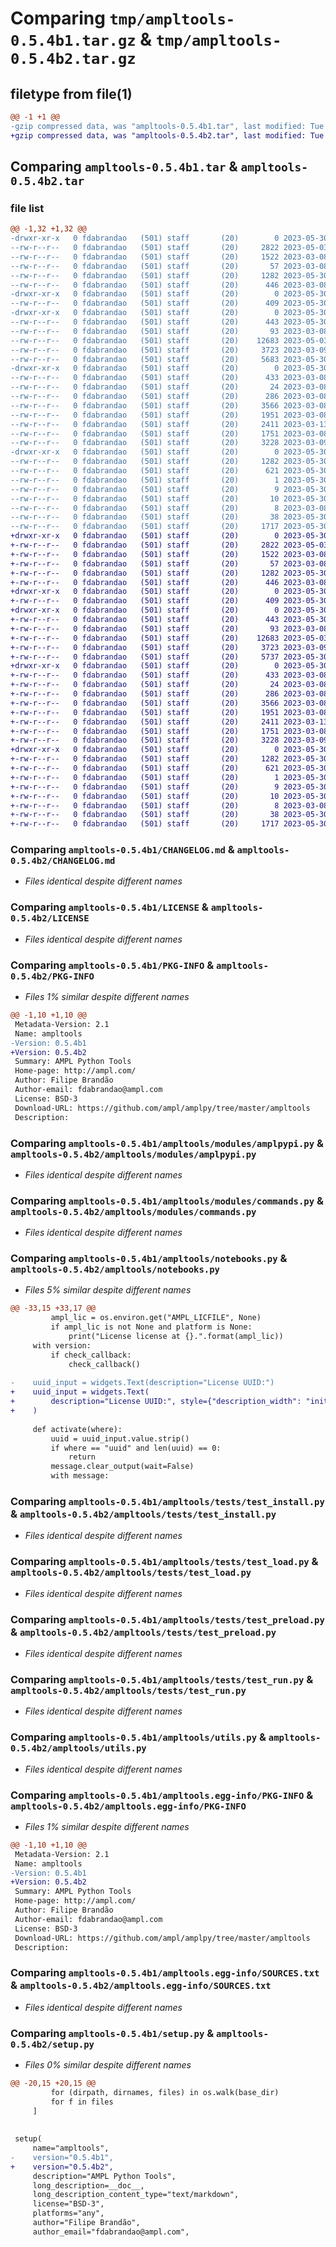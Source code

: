 # Comparing `tmp/ampltools-0.5.4b1.tar.gz` & `tmp/ampltools-0.5.4b2.tar.gz`

## filetype from file(1)

```diff
@@ -1 +1 @@
-gzip compressed data, was "ampltools-0.5.4b1.tar", last modified: Tue May 30 11:18:17 2023, max compression
+gzip compressed data, was "ampltools-0.5.4b2.tar", last modified: Tue May 30 11:29:03 2023, max compression
```

## Comparing `ampltools-0.5.4b1.tar` & `ampltools-0.5.4b2.tar`

### file list

```diff
@@ -1,32 +1,32 @@
-drwxr-xr-x   0 fdabrandao   (501) staff       (20)        0 2023-05-30 11:18:17.619554 ampltools-0.5.4b1/
--rw-r--r--   0 fdabrandao   (501) staff       (20)     2822 2023-05-03 11:08:48.000000 ampltools-0.5.4b1/CHANGELOG.md
--rw-r--r--   0 fdabrandao   (501) staff       (20)     1522 2023-03-08 15:44:27.000000 ampltools-0.5.4b1/LICENSE
--rw-r--r--   0 fdabrandao   (501) staff       (20)       57 2023-03-08 15:44:27.000000 ampltools-0.5.4b1/MANIFEST.in
--rw-r--r--   0 fdabrandao   (501) staff       (20)     1282 2023-05-30 11:18:17.619113 ampltools-0.5.4b1/PKG-INFO
--rw-r--r--   0 fdabrandao   (501) staff       (20)      446 2023-03-08 15:44:27.000000 ampltools-0.5.4b1/README.md
-drwxr-xr-x   0 fdabrandao   (501) staff       (20)        0 2023-05-30 11:18:17.610575 ampltools-0.5.4b1/ampltools/
--rw-r--r--   0 fdabrandao   (501) staff       (20)      409 2023-05-30 11:18:14.000000 ampltools-0.5.4b1/ampltools/__init__.py
-drwxr-xr-x   0 fdabrandao   (501) staff       (20)        0 2023-05-30 11:18:17.616049 ampltools-0.5.4b1/ampltools/modules/
--rw-r--r--   0 fdabrandao   (501) staff       (20)      443 2023-05-30 11:18:14.000000 ampltools-0.5.4b1/ampltools/modules/__init__.py
--rw-r--r--   0 fdabrandao   (501) staff       (20)       93 2023-03-08 15:44:27.000000 ampltools-0.5.4b1/ampltools/modules/__main__.py
--rw-r--r--   0 fdabrandao   (501) staff       (20)    12683 2023-05-03 11:08:48.000000 ampltools-0.5.4b1/ampltools/modules/amplpypi.py
--rw-r--r--   0 fdabrandao   (501) staff       (20)     3723 2023-03-09 15:01:44.000000 ampltools-0.5.4b1/ampltools/modules/commands.py
--rw-r--r--   0 fdabrandao   (501) staff       (20)     5683 2023-05-30 11:16:46.000000 ampltools-0.5.4b1/ampltools/notebooks.py
-drwxr-xr-x   0 fdabrandao   (501) staff       (20)        0 2023-05-30 11:18:17.618606 ampltools-0.5.4b1/ampltools/tests/
--rw-r--r--   0 fdabrandao   (501) staff       (20)      433 2023-03-08 15:44:27.000000 ampltools-0.5.4b1/ampltools/tests/TestBase.py
--rw-r--r--   0 fdabrandao   (501) staff       (20)       24 2023-03-08 15:44:27.000000 ampltools-0.5.4b1/ampltools/tests/__init__.py
--rw-r--r--   0 fdabrandao   (501) staff       (20)      286 2023-03-08 15:44:27.000000 ampltools-0.5.4b1/ampltools/tests/__main__.py
--rw-r--r--   0 fdabrandao   (501) staff       (20)     3566 2023-03-08 15:44:27.000000 ampltools-0.5.4b1/ampltools/tests/test_install.py
--rw-r--r--   0 fdabrandao   (501) staff       (20)     1951 2023-03-08 15:44:27.000000 ampltools-0.5.4b1/ampltools/tests/test_load.py
--rw-r--r--   0 fdabrandao   (501) staff       (20)     2411 2023-03-13 18:25:11.000000 ampltools-0.5.4b1/ampltools/tests/test_preload.py
--rw-r--r--   0 fdabrandao   (501) staff       (20)     1751 2023-03-08 15:44:27.000000 ampltools-0.5.4b1/ampltools/tests/test_run.py
--rw-r--r--   0 fdabrandao   (501) staff       (20)     3228 2023-03-09 15:37:57.000000 ampltools-0.5.4b1/ampltools/utils.py
-drwxr-xr-x   0 fdabrandao   (501) staff       (20)        0 2023-05-30 11:18:17.613988 ampltools-0.5.4b1/ampltools.egg-info/
--rw-r--r--   0 fdabrandao   (501) staff       (20)     1282 2023-05-30 11:18:17.000000 ampltools-0.5.4b1/ampltools.egg-info/PKG-INFO
--rw-r--r--   0 fdabrandao   (501) staff       (20)      621 2023-05-30 11:18:17.000000 ampltools-0.5.4b1/ampltools.egg-info/SOURCES.txt
--rw-r--r--   0 fdabrandao   (501) staff       (20)        1 2023-05-30 11:18:17.000000 ampltools-0.5.4b1/ampltools.egg-info/dependency_links.txt
--rw-r--r--   0 fdabrandao   (501) staff       (20)        9 2023-05-30 11:18:17.000000 ampltools-0.5.4b1/ampltools.egg-info/requires.txt
--rw-r--r--   0 fdabrandao   (501) staff       (20)       10 2023-05-30 11:18:17.000000 ampltools-0.5.4b1/ampltools.egg-info/top_level.txt
--rw-r--r--   0 fdabrandao   (501) staff       (20)        8 2023-03-08 15:44:27.000000 ampltools-0.5.4b1/requirements.txt
--rw-r--r--   0 fdabrandao   (501) staff       (20)       38 2023-05-30 11:18:17.619645 ampltools-0.5.4b1/setup.cfg
--rw-r--r--   0 fdabrandao   (501) staff       (20)     1717 2023-05-30 11:18:14.000000 ampltools-0.5.4b1/setup.py
+drwxr-xr-x   0 fdabrandao   (501) staff       (20)        0 2023-05-30 11:29:03.900523 ampltools-0.5.4b2/
+-rw-r--r--   0 fdabrandao   (501) staff       (20)     2822 2023-05-03 11:08:48.000000 ampltools-0.5.4b2/CHANGELOG.md
+-rw-r--r--   0 fdabrandao   (501) staff       (20)     1522 2023-03-08 15:44:27.000000 ampltools-0.5.4b2/LICENSE
+-rw-r--r--   0 fdabrandao   (501) staff       (20)       57 2023-03-08 15:44:27.000000 ampltools-0.5.4b2/MANIFEST.in
+-rw-r--r--   0 fdabrandao   (501) staff       (20)     1282 2023-05-30 11:29:03.900143 ampltools-0.5.4b2/PKG-INFO
+-rw-r--r--   0 fdabrandao   (501) staff       (20)      446 2023-03-08 15:44:27.000000 ampltools-0.5.4b2/README.md
+drwxr-xr-x   0 fdabrandao   (501) staff       (20)        0 2023-05-30 11:29:03.889929 ampltools-0.5.4b2/ampltools/
+-rw-r--r--   0 fdabrandao   (501) staff       (20)      409 2023-05-30 11:29:00.000000 ampltools-0.5.4b2/ampltools/__init__.py
+drwxr-xr-x   0 fdabrandao   (501) staff       (20)        0 2023-05-30 11:29:03.895957 ampltools-0.5.4b2/ampltools/modules/
+-rw-r--r--   0 fdabrandao   (501) staff       (20)      443 2023-05-30 11:29:00.000000 ampltools-0.5.4b2/ampltools/modules/__init__.py
+-rw-r--r--   0 fdabrandao   (501) staff       (20)       93 2023-03-08 15:44:27.000000 ampltools-0.5.4b2/ampltools/modules/__main__.py
+-rw-r--r--   0 fdabrandao   (501) staff       (20)    12683 2023-05-03 11:08:48.000000 ampltools-0.5.4b2/ampltools/modules/amplpypi.py
+-rw-r--r--   0 fdabrandao   (501) staff       (20)     3723 2023-03-09 15:01:44.000000 ampltools-0.5.4b2/ampltools/modules/commands.py
+-rw-r--r--   0 fdabrandao   (501) staff       (20)     5737 2023-05-30 11:28:23.000000 ampltools-0.5.4b2/ampltools/notebooks.py
+drwxr-xr-x   0 fdabrandao   (501) staff       (20)        0 2023-05-30 11:29:03.899383 ampltools-0.5.4b2/ampltools/tests/
+-rw-r--r--   0 fdabrandao   (501) staff       (20)      433 2023-03-08 15:44:27.000000 ampltools-0.5.4b2/ampltools/tests/TestBase.py
+-rw-r--r--   0 fdabrandao   (501) staff       (20)       24 2023-03-08 15:44:27.000000 ampltools-0.5.4b2/ampltools/tests/__init__.py
+-rw-r--r--   0 fdabrandao   (501) staff       (20)      286 2023-03-08 15:44:27.000000 ampltools-0.5.4b2/ampltools/tests/__main__.py
+-rw-r--r--   0 fdabrandao   (501) staff       (20)     3566 2023-03-08 15:44:27.000000 ampltools-0.5.4b2/ampltools/tests/test_install.py
+-rw-r--r--   0 fdabrandao   (501) staff       (20)     1951 2023-03-08 15:44:27.000000 ampltools-0.5.4b2/ampltools/tests/test_load.py
+-rw-r--r--   0 fdabrandao   (501) staff       (20)     2411 2023-03-13 18:25:11.000000 ampltools-0.5.4b2/ampltools/tests/test_preload.py
+-rw-r--r--   0 fdabrandao   (501) staff       (20)     1751 2023-03-08 15:44:27.000000 ampltools-0.5.4b2/ampltools/tests/test_run.py
+-rw-r--r--   0 fdabrandao   (501) staff       (20)     3228 2023-03-09 15:37:57.000000 ampltools-0.5.4b2/ampltools/utils.py
+drwxr-xr-x   0 fdabrandao   (501) staff       (20)        0 2023-05-30 11:29:03.892600 ampltools-0.5.4b2/ampltools.egg-info/
+-rw-r--r--   0 fdabrandao   (501) staff       (20)     1282 2023-05-30 11:29:03.000000 ampltools-0.5.4b2/ampltools.egg-info/PKG-INFO
+-rw-r--r--   0 fdabrandao   (501) staff       (20)      621 2023-05-30 11:29:03.000000 ampltools-0.5.4b2/ampltools.egg-info/SOURCES.txt
+-rw-r--r--   0 fdabrandao   (501) staff       (20)        1 2023-05-30 11:29:03.000000 ampltools-0.5.4b2/ampltools.egg-info/dependency_links.txt
+-rw-r--r--   0 fdabrandao   (501) staff       (20)        9 2023-05-30 11:29:03.000000 ampltools-0.5.4b2/ampltools.egg-info/requires.txt
+-rw-r--r--   0 fdabrandao   (501) staff       (20)       10 2023-05-30 11:29:03.000000 ampltools-0.5.4b2/ampltools.egg-info/top_level.txt
+-rw-r--r--   0 fdabrandao   (501) staff       (20)        8 2023-03-08 15:44:27.000000 ampltools-0.5.4b2/requirements.txt
+-rw-r--r--   0 fdabrandao   (501) staff       (20)       38 2023-05-30 11:29:03.900607 ampltools-0.5.4b2/setup.cfg
+-rw-r--r--   0 fdabrandao   (501) staff       (20)     1717 2023-05-30 11:29:00.000000 ampltools-0.5.4b2/setup.py
```

### Comparing `ampltools-0.5.4b1/CHANGELOG.md` & `ampltools-0.5.4b2/CHANGELOG.md`

 * *Files identical despite different names*

### Comparing `ampltools-0.5.4b1/LICENSE` & `ampltools-0.5.4b2/LICENSE`

 * *Files identical despite different names*

### Comparing `ampltools-0.5.4b1/PKG-INFO` & `ampltools-0.5.4b2/PKG-INFO`

 * *Files 1% similar despite different names*

```diff
@@ -1,10 +1,10 @@
 Metadata-Version: 2.1
 Name: ampltools
-Version: 0.5.4b1
+Version: 0.5.4b2
 Summary: AMPL Python Tools
 Home-page: http://ampl.com/
 Author: Filipe Brandão
 Author-email: fdabrandao@ampl.com
 License: BSD-3
 Download-URL: https://github.com/ampl/amplpy/tree/master/ampltools
 Description:
```

### Comparing `ampltools-0.5.4b1/ampltools/modules/amplpypi.py` & `ampltools-0.5.4b2/ampltools/modules/amplpypi.py`

 * *Files identical despite different names*

### Comparing `ampltools-0.5.4b1/ampltools/modules/commands.py` & `ampltools-0.5.4b2/ampltools/modules/commands.py`

 * *Files identical despite different names*

### Comparing `ampltools-0.5.4b1/ampltools/notebooks.py` & `ampltools-0.5.4b2/ampltools/notebooks.py`

 * *Files 5% similar despite different names*

```diff
@@ -33,15 +33,17 @@
         ampl_lic = os.environ.get("AMPL_LICFILE", None)
         if ampl_lic is not None and platform is None:
             print("License license at {}.".format(ampl_lic))
     with version:
         if check_callback:
             check_callback()
 
-    uuid_input = widgets.Text(description="License UUID:")
+    uuid_input = widgets.Text(
+        description="License UUID:", style={"description_width": "initial"}
+    )
 
     def activate(where):
         uuid = uuid_input.value.strip()
         if where == "uuid" and len(uuid) == 0:
             return
         message.clear_output(wait=False)
         with message:
```

### Comparing `ampltools-0.5.4b1/ampltools/tests/test_install.py` & `ampltools-0.5.4b2/ampltools/tests/test_install.py`

 * *Files identical despite different names*

### Comparing `ampltools-0.5.4b1/ampltools/tests/test_load.py` & `ampltools-0.5.4b2/ampltools/tests/test_load.py`

 * *Files identical despite different names*

### Comparing `ampltools-0.5.4b1/ampltools/tests/test_preload.py` & `ampltools-0.5.4b2/ampltools/tests/test_preload.py`

 * *Files identical despite different names*

### Comparing `ampltools-0.5.4b1/ampltools/tests/test_run.py` & `ampltools-0.5.4b2/ampltools/tests/test_run.py`

 * *Files identical despite different names*

### Comparing `ampltools-0.5.4b1/ampltools/utils.py` & `ampltools-0.5.4b2/ampltools/utils.py`

 * *Files identical despite different names*

### Comparing `ampltools-0.5.4b1/ampltools.egg-info/PKG-INFO` & `ampltools-0.5.4b2/ampltools.egg-info/PKG-INFO`

 * *Files 1% similar despite different names*

```diff
@@ -1,10 +1,10 @@
 Metadata-Version: 2.1
 Name: ampltools
-Version: 0.5.4b1
+Version: 0.5.4b2
 Summary: AMPL Python Tools
 Home-page: http://ampl.com/
 Author: Filipe Brandão
 Author-email: fdabrandao@ampl.com
 License: BSD-3
 Download-URL: https://github.com/ampl/amplpy/tree/master/ampltools
 Description:
```

### Comparing `ampltools-0.5.4b1/ampltools.egg-info/SOURCES.txt` & `ampltools-0.5.4b2/ampltools.egg-info/SOURCES.txt`

 * *Files identical despite different names*

### Comparing `ampltools-0.5.4b1/setup.py` & `ampltools-0.5.4b2/setup.py`

 * *Files 0% similar despite different names*

```diff
@@ -20,15 +20,15 @@
         for (dirpath, dirnames, files) in os.walk(base_dir)
         for f in files
     ]
 
 
 setup(
     name="ampltools",
-    version="0.5.4b1",
+    version="0.5.4b2",
     description="AMPL Python Tools",
     long_description=__doc__,
     long_description_content_type="text/markdown",
     license="BSD-3",
     platforms="any",
     author="Filipe Brandão",
     author_email="fdabrandao@ampl.com",
```

